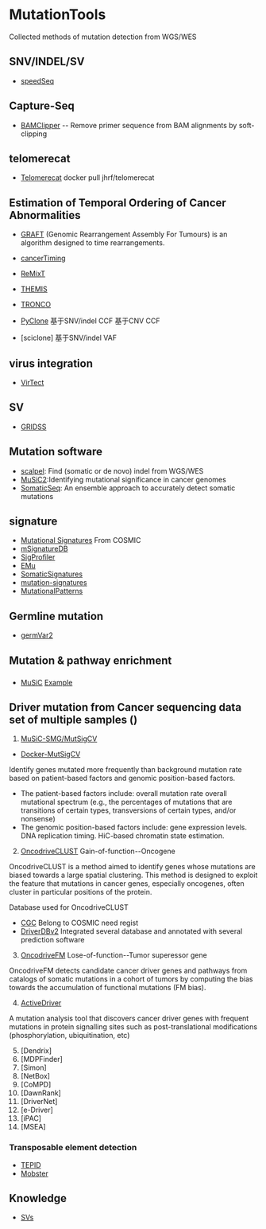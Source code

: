 # MutationTools
Collected methods of mutation detection from WGS/WES

## SNV/INDEL/SV
- [speedSeq](https://github.com/hall-lab/speedseq)

## Capture-Seq
- [BAMClipper](https://github.com/tommyau/bamclipper) -- Remove primer sequence from BAM alignments by soft-clipping


## telomerecat
- [Telomerecat](https://telomerecat.readthedocs.io/en/latest/) docker pull jhrf/telomerecat

## Estimation of Temporal Ordering of Cancer Abnormalities
- [GRAFT](https://www.sanger.ac.uk/science/tools/graft) (Genomic Rearrangement Assembly For Tumours) is an algorithm designed to time rearrangements.
- [cancerTiming](https://cran.r-project.org/web/packages/cancerTiming/index.html)
- [ReMixT](https://bitbucket.org/dranew/remixt)
- [THEMIS](https://github.com/jieliu6/THEMIS)
- [TRONCO](https://sites.google.com/site/troncopackage/home)

- [PyClone](https://github.com/aroth85/pyclone)
 基于SNV/indel CCF 
 基于CNV CCF 
 
- [sciclone]
 基于SNV/indel VAF

## virus integration
- [VirTect](https://github.com/WGLab/VirTect)


## SV
- [GRIDSS](https://github.com/PapenfussLab/gridss)


## Mutation software
- [scalpel](http://scalpel.sourceforge.net/manual.html): Find (somatic or de novo) indel from WGS/WES 
- [MuSiC2](https://github.com/ding-lab/MuSiC2):Identifying mutational significance in cancer genomes
- [SomaticSeq](http://bioinform.github.io/somaticseq/): An ensemble approach to accurately detect somatic mutations

## signature
- [Mutational Signatures](http://cancer.sanger.ac.uk/cosmic/signatures) From COSMIC
- [mSignatureDB](http://tardis.cgu.edu.tw/msignaturedb/)
- [SigProfiler](http://cn.mathworks.com/matlabcentral/fileexchange/38724-sigprofiler?requestedDomain=true)
- [EMu](https://github.com/andrej-fischer/EMu)
- [SomaticSignatures](https://bioconductor.org/packages/release/bioc/html/SomaticSignatures.html)
- [mutation-signatures](https://github.com/mskcc/mutation-signatures)
- [MutationalPatterns](https://github.com/UMCUGenetics/MutationalPatterns)

## Germline mutation
- [germVar2](https://github.com/rj67/germVar2)

## Mutation & pathway enrichment
###
- [MuSiC](http://gmt.genome.wustl.edu/packages/genome-music/index.html)
[Example](http://wp.zxzyl.com/?p=276)

## Driver mutation from Cancer sequencing data set of multiple samples ()
1. [MuSiC-SMG/MutSigCV](http://software.broadinstitute.org/cancer/software/genepattern/modules/docs/MutSigCV) 
- [Docker-MutSigCV](https://hub.docker.com/r/argrosso/mutsigcv/)

Identify genes mutated more frequently than background mutation rate based on patient-based factors and genomic position-based factors.
 - The patient-based factors include:
overall mutation rate
overall mutational spectrum (e.g., the percentages of mutations that are transitions of certain types, transversions of certain types, and/or nonsense)
 - The genomic position-based factors include:
gene expression levels.
DNA replication timing.
HiC-based chromatin state estimation.

2. [OncodriveCLUST](https://bitbucket.org/bbglab/oncodriveclust) Gain-of-function--Oncogene

OncodriveCLUST is a method aimed to identify genes whose mutations are biased towards a large spatial clustering. This method is designed to exploit the feature that mutations in cancer genes, especially oncogenes, often cluster in particular positions of the protein.

Database used for OncodriveCLUST
- [CGC](http://cancer.sanger.ac.uk/census/) Belong to COSMIC
  need regist
- [DriverDBv2](http://driverdb.tms.cmu.edu.tw/driverdbv2/)
Integrated several database and annotated with several prediction software

3. [OncodriveFM](https://bitbucket.org/bbglab/oncodrivefm) Lose-of-function--Tumor superessor gene

OncodriveFM detects candidate cancer driver genes and pathways from catalogs of somatic mutations in a cohort of tumors by computing the bias towards the accumulation of functional mutations (FM bias).

4. [ActiveDriver](https://cran.r-project.org/web/packages/ActiveDriver/index.html)

A mutation analysis tool that discovers cancer driver genes with frequent mutations in protein signalling sites such as post-translational modifications (phosphorylation, ubiquitination, etc)

5. [Dendrix]
6. [MDPFinder]
7. [Simon]
8. [NetBox]
9. [CoMPD]
10. [DawnRank]
11. [DriverNet]
12. [e-Driver]
13. [iPAC]
14. [MSEA]

### Transposable element detection
- [TEPID](https://github.com/ListerLab/TEPID)
- [Mobster](https://sourceforge.net/projects/mobster/)

## Knowledge
- [SVs](http://biosb.nl/wp-content/uploads/2014/10/Day-2-Guryev-CNV-calling-in-Gene-Panels.pdf)
